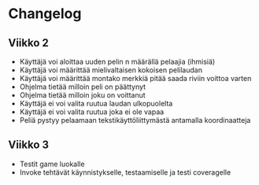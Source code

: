 # Changelog
## Viikko 2
- Käyttäjä voi aloittaa uuden pelin n määrällä pelaajia (ihmisiä)
- Käyttäjä voi määrittää mielivaltaisen kokoisen pelilaudan
- Käyttäjä voi määrittää montako merkkiä pitää saada riviin voittoa varten
- Ohjelma tietää milloin peli on päättynyt
- Ohjelma tietää milloin joku on voittanut
- Käyttäjä ei voi valita ruutua laudan ulkopuolelta
- Käyttäjä ei voi valita ruutua joka ei ole vapaa
- Peliä pystyy pelaamaan tekstikäyttöliittymästä antamalla koordinaatteja
## Viikko 3
- Testit game luokalle
- Invoke tehtävät käynnistykselle, testaamiselle ja testi coveragelle

